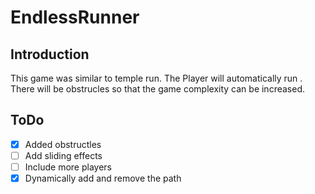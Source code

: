 # EndlessRunner

## Introduction

This game was similar to temple run. The Player will automatically run . There will be obstrucles so that the game complexity can be increased.

## ToDo
- [x] Added obstructles
- [ ] Add sliding effects
- [ ] Include more players
- [x] Dynamically add and remove the path
